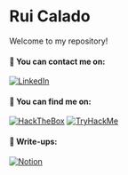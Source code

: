 # Rui Calado

Welcome to my repository!

#### 📧 You can contact me on:
[![LinkedIn](https://img.shields.io/badge/LinkedIn-%230077B5.svg?&style=for-the-badge&logo=linkedin&logoColor=white)](https://www.linkedin.com/in/rcalad0/)

#### 🔎 You can find me on: 
[![HackTheBox](https://img.shields.io/badge/-HackTheBox-%239FEF00?style=for-the-badge&logo=hackthebox&logoColor=white)](https://app.hackthebox.com/profile/812711)
[![TryHackMe](https://img.shields.io/badge/-TryHackMe-%23212C42?style=for-the-badge&logo=tryhackme&logoColor=white)](https://tryhackme.com/p/coisasdorc)

#### 📜 Write-ups:
[![Notion](https://img.shields.io/badge/Notion-000000?style=for-the-badge&logo=notion&logoColor=white)](https://noto.li/Gjtuhj)
